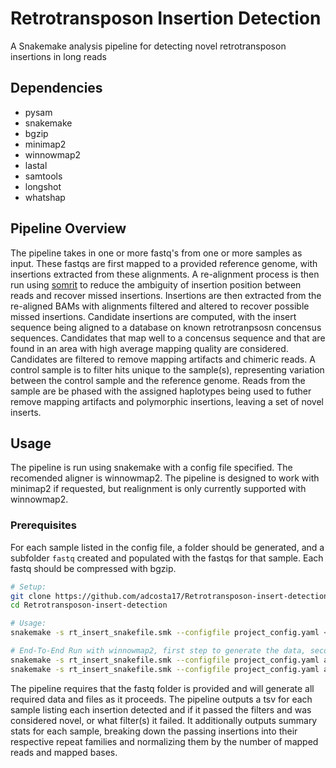 # Retrotransposon Insertion Detection

A Snakemake analysis pipeline for detecting novel retrotransposon insertions in long reads

## Dependencies
- pysam
- snakemake
- bgzip
- minimap2
- winnowmap2
- lastal
- samtools
- longshot
- whatshap

## Pipeline Overview

The pipeline takes in one or more fastq's from one or more samples as input. These fastqs are first mapped to a provided reference genome, with insertions extracted from these alignments. A re-alignment process is then run using [somrit](https://github.com/adcosta17/somrit) to reduce the ambiguity of insertion position between reads and recover missed insertions. Insertions are then extracted from the re-aligned BAMs with alignments filtered and altered to recover possible missed insertions. Candidate insertions are computed, with the insert sequence being aligned to a database on known retrotranpsosn concensus sequences. Candidates that map well to a concensus sequence and that are found in an area with high average mapping quality are considered. Candidates are filtered to remove mapping artifacts and chimeric reads. A control sample is to filter hits unique to the sample(s), representing variation between the control sample and the reference genome. Reads from the sample are be phased with the assigned haplotypes being used to futher remove mapping artifacts and polymorphic insertions, leaving a set of novel inserts. 

## Usage

The pipeline is run using snakemake with a config file specified. The recomended aligner is winnowmap2. The pipeline is designed to work with minimap2 if requested, but realignment is only currently supported with winnowmap2.

### Prerequisites

For each sample listed in the config file, a folder should be generated, and a subfolder `fastq` created and populated with the fastqs for that sample. Each fastq should be compressed with bgzip. 

```sh
# Setup:
git clone https://github.com/adcosta17/Retrotransposon-insert-detection.git
cd Retrotransposon-insert-detection

# Usage: 
snakemake -s rt_insert_snakefile.smk --configfile project_config.yaml <target>

# End-To-End Run with winnowmap2, first step to generate the data, second to normalize counts:
snakemake -s rt_insert_snakefile.smk --configfile project_config.yaml all_winnow_realign
snakemake -s rt_insert_snakefile.smk --configfile project_config.yaml all_winnow_realign_normalized
```
The pipeline requires that the fastq folder is provided and will generate all required data and files as it proceeds. The pipeline outputs a tsv for each sample listing each insertion detected and if it passed the filters and was considered novel, or what filter(s) it failed. It additionally outputs summary stats for each sample, breaking down the passing insertions into their respective repeat families and normalizing them by the number of mapped reads and mapped bases.  
